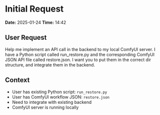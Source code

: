 # Initial Request

**Date:** 2025-01-24
**Time:** 14:42

## User Request
Help me implement an API call in the backend to my local ComfyUI server. I have a Python script called run_restore.py and the corresponding ComfyUI JSON API file called restore.json. I want you to put them in the correct dir structure, and integrate them in the backend.

## Context
- User has existing Python script: `run_restore.py`
- User has ComfyUI workflow JSON: `restore.json`
- Need to integrate with existing backend
- ComfyUI server is running locally